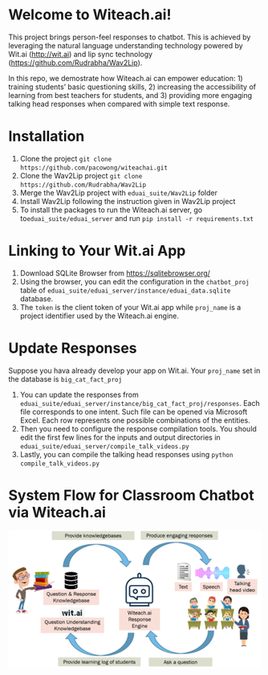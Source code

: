 # Welcome to Witeach.ai!

This project brings person-feel responses to chatbot. This is achieved by leveraging the natural language understanding technology powered by Wit.ai (http://wit.ai) and lip sync technology (https://github.com/Rudrabha/Wav2Lip).

In this repo, we demostrate how Witeach.ai can empower education: 1) training students’ basic questioning skills, 2) increasing the accessibility of learning from best teachers for students, and 3) providing more engaging talking head responses when compared with simple text response.

# Installation
1. Clone the project
 `git clone https://github.com/pacowong/witeachai.git`
 1. Clone the Wav2Lip project
  `git clone https://github.com/Rudrabha/Wav2Lip`
  1. Merge the Wav2Lip project with `eduai_suite/Wav2Lip` folder
  2. Install Wav2Lip following the instruction given in Wav2Lip project
  3. To install the packages to run the Witeach.ai server, go to`eduai_suite/eduai_server` and run `pip install -r requirements.txt`

# Linking to Your Wit.ai App
  1. Download SQLite Browser from https://sqlitebrowser.org/
  2. Using the browser, you can edit the configuration in the `chatbot_proj` table of `eduai_suite/eduai_server/instance/eduai_data.sqlite` database.
  3. The `token` is the client token of your Wit.ai app while `proj_name` is a project identifier used by the Witeach.ai engine.

# Update Responses
Suppose you hava already develop your app on Wit.ai. Your `proj_name` set in the database is `big_cat_fact_proj`
1. You can update the responses from `eduai_suite/eduai_server/instance/big_cat_fact_proj/responses`. Each file corresponds to one intent. Such file can be opened via Microsoft Excel. Each row represents one possible combinations of the entities.
2. Then you need to configure the response compilation tools. You should edit the first few lines for the inputs and output directories in `eduai_suite/eduai_server/compile_talk_videos.py` 
3. Lastly, you can compile the talking head responses using `python compile_talk_videos.py`

# System Flow for Classroom Chatbot via Witeach.ai
![System Flow](eduai_suite/eduai_server/flask_chatbot/static/images/homepage.png)
